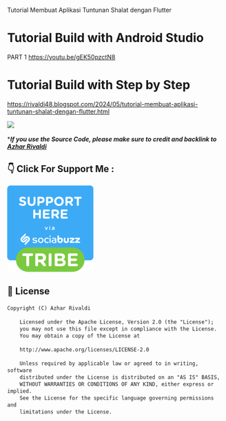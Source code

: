 Tutorial Membuat Aplikasi Tuntunan Shalat dengan Flutter

# Tutorial Build with Android Studio
PART 1 https://youtu.be/gEK50pzctN8

# Tutorial Build with Step by Step
https://rivaldi48.blogspot.com/2024/05/tutorial-membuat-aplikasi-tuntunan-shalat-dengan-flutter.html

<img src="https://blogger.googleusercontent.com/img/b/R29vZ2xl/AVvXsEi79j1ERbLQVGWxNYNUBIa0Qsl8SZDazVXj1vFqfOz5gwvK4ySF-71cF-haVAlOWvwUJVc_ldyDLfYiEctaonL8FjWY-FfarGpELra-J16aNUaEyYTXYihIpeMV4MZQtEAAPllh5S-X5WvFjVIvhNMee1KTKcEd4Nr2QoyYQvrn15mbr7yY4AXGbLOaBsBD/s1280/Tutorial%20Membuat%20Aplikasi%20Tuntunan%20Shalat%20dengan%20Flutter.png" data-canonical-src="https://rivaldi48.blogspot.com/2024/05/tutorial-membuat-aplikasi-tuntunan-shalat-dengan-flutter.html" style="max-width:100%;">

****If you use the Source Code, please make sure to credit and backlink to [Azhar Rivaldi](https://rivaldi48.blogspot.com/)***

## 👇 Click For Support Me :
<a href="https://sociabuzz.com/azharrvldi_/donate"> 
<img src="https://github.com/AzharRivaldi/AzharRivaldi/blob/master/Support%20Here.png" width="200" height="200"></a>

## 📄 License

```
Copyright (C) Azhar Rivaldi

    Licensed under the Apache License, Version 2.0 (the "License");
    you may not use this file except in compliance with the License.
    You may obtain a copy of the License at

    http://www.apache.org/licenses/LICENSE-2.0

    Unless required by applicable law or agreed to in writing, software
    distributed under the License is distributed on an "AS IS" BASIS,
    WITHOUT WARRANTIES OR CONDITIONS OF ANY KIND, either express or implied.
    See the License for the specific language governing permissions and
    limitations under the License.

```

